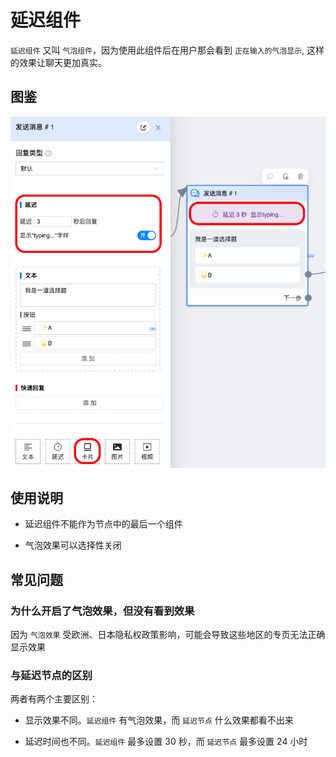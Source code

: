 # 延迟组件

`延迟组件` 又叫 `气泡组件`，因为使用此组件后在用户那会看到 `正在输入的气泡显示`, 这样的效果让聊天更加真实。

## 图鉴

![typing](../../../imgs/typing.png)

## 使用说明

- 延迟组件不能作为节点中的最后一个组件

- 气泡效果可以选择性关闭

## 常见问题

### 为什么开启了气泡效果，但没有看到效果

因为 `气泡效果` 受欧洲、日本隐私权政策影响，可能会导致这些地区的专页无法正确显示效果

### 与延迟节点的区别

两者有两个主要区别：

- 显示效果不同。`延迟组件` 有气泡效果，而 `延迟节点` 什么效果都看不出来

- 延迟时间也不同。`延迟组件` 最多设置 30 秒，而 `延迟节点` 最多设置 24 小时